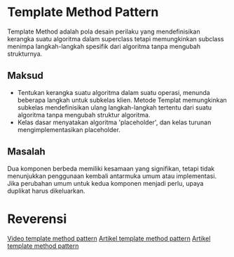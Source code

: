 # Template Method Pattern
Template Method adalah pola desain perilaku yang mendefinisikan kerangka suatu algoritma dalam superclass tetapi memungkinkan subclass menimpa langkah-langkah spesifik dari algoritma tanpa mengubah strukturnya.
## Maksud
- Tentukan kerangka suatu algoritma dalam suatu operasi, menunda beberapa langkah untuk subkelas klien. Metode Templat memungkinkan subkelas mendefinisikan ulang langkah-langkah tertentu dari suatu algoritma tanpa mengubah struktur algoritma.
- Kelas dasar menyatakan algoritma 'placeholder', dan kelas turunan mengimplementasikan placeholder.

## Masalah
Dua komponen berbeda memiliki kesamaan yang signifikan, tetapi tidak menunjukkan penggunaan kembali antarmuka umum atau implementasi. Jika perubahan umum untuk kedua komponen menjadi perlu, upaya duplikat harus dikeluarkan.

# Reverensi
[Video template method pattern](https://www.youtube.com/watch?v=kg0yMIkWUTc&list=PL-CtdCApEFH_yiziXrQeogYOJzCmD8XLM&index=11)
[Artikel template method pattern](https://sourcemaking.com/design_patterns/template_method)
[Artikel template method pattern](https://refactoring.guru/design-patterns/template-method)